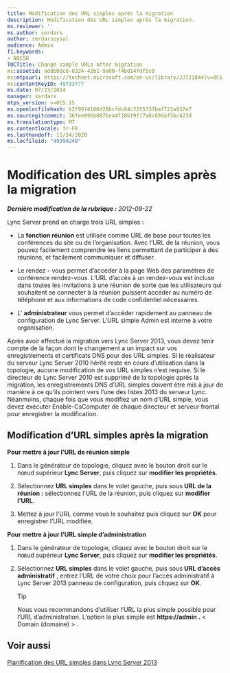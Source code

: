 ```yaml
---
title: Modification des URL simples après la migration
description: Modification des URL simples après la migration.
ms.reviewer: ''
ms.author: serdars
author: serdarsoysal
audience: Admin
f1.keywords:
- NOCSH
TOCTitle: Change simple URLs after migration
ms:assetid: addb0dc8-8324-42b1-9a00-f4bd14fdf5c0
ms:mtpsurl: https://technet.microsoft.com/en-us/library/JJ721844(v=OCS.15)
ms:contentKeyID: 49733777
ms.date: 07/23/2014
manager: serdars
mtps_version: v=OCS.15
ms.openlocfilehash: b2f9974106d28bcfdc64c2255337baf721a937e7
ms.sourcegitcommit: 36fee89bb887bea4f18b19f17a8c69daf5bc423d
ms.translationtype: MT
ms.contentlocale: fr-FR
ms.lasthandoff: 11/24/2020
ms.locfileid: "49394248"
---
```

# <a name="change-simple-urls-after-migration"></a>Modification des URL simples après la migration

<div data-xmlns="http://www.w3.org/1999/xhtml">

<div class="topic" data-xmlns="http://www.w3.org/1999/xhtml" data-msxsl="urn:schemas-microsoft-com:xslt" data-cs="https://msdn.microsoft.com/">

<div data-asp="https://msdn2.microsoft.com/asp">



</div>

<div id="mainSection">

<div id="mainBody">

<span> </span>

_**Dernière modification de la rubrique :** 2012-09-22_

Lync Server prend en charge trois URL simples :

  - La **fonction réunion** est utilisée comme URL de base pour toutes les conférences du site ou de l’organisation. Avec l’URL de la réunion, vous pouvez facilement comprendre les liens permettant de participer à des réunions, et facilement communiquer et diffuser.

  - Le rendez **-** vous permet d’accéder à la page Web des paramètres de conférence rendez-vous. L’URL d’accès à un rendez-vous est incluse dans toutes les invitations à une réunion de sorte que les utilisateurs qui souhaitent se connecter à la réunion puissent accéder au numéro de téléphone et aux informations de code confidentiel nécessaires.

  - L' **administrateur** vous permet d’accéder rapidement au panneau de configuration de Lync Server. L’URL simple Admin est interne à votre organisation.

Après avoir effectué la migration vers Lync Server 2013, vous devez tenir compte de la façon dont le changement a un impact sur vos enregistrements et certificats DNS pour des URL simples. Si le réalisateur du serveur Lync Server 2010 hérité reste en cours d’utilisation dans la topologie, aucune modification de vos URL simples n’est requise. Si le directeur de Lync Server 2010 est supprimé de la topologie après la migration, les enregistrements DNS d’URL simples doivent être mis à jour de manière à ce qu’ils pointent vers l’une des listes 2013 du serveur Lync. Néanmoins, chaque fois que vous modifiez un nom d’URL simple, vous devez exécuter Enable-CsComputer de chaque directeur et serveur frontal pour enregistrer la modification.

<div>

## <a name="changing-simple-urls-after-migration"></a>Modification d’URL simples après la migration

**Pour mettre à jour l’URL de réunion simple**

1.  Dans le générateur de topologie, cliquez avec le bouton droit sur le nœud supérieur **Lync Server**, puis cliquez sur **modifier les propriétés**.

2.  Sélectionnez **URL simples** dans le volet gauche, puis sous **URL de la réunion :** sélectionnez l’URL de la réunion, puis cliquez sur **modifier l’URL**.

3.  Mettez à jour l’URL comme vous le souhaitez puis cliquez sur **OK** pour enregistrer l’URL modifiée.

**Pour mettre à jour l’URL simple d’administration**

1.  Dans le générateur de topologie, cliquez avec le bouton droit sur le nœud supérieur **Lync Server**, puis cliquez sur **modifier les propriétés**.

2.  Sélectionnez **URL simples** dans le volet gauche, puis sous **URL d’accès administratif** , entrez l’URL de votre choix pour l’accès administratif à Lync Server 2013 panneau de configuration, puis cliquez sur **OK**.
    
    <div>
    

    > [!TIP]  
    > Nous vous recommandons d’utiliser l’URL la plus simple possible pour l’URL d’administration. L’option la plus simple est <STRONG> https://admin .</STRONG> &lt; Domain (domaine) &gt; .

    
    </div>

</div>

<div>

## <a name="see-also"></a>Voir aussi


[Planification des URL simples dans Lync Server 2013](lync-server-2013-planning-for-simple-urls.md)  
  

</div>

</div>

<span> </span>

</div>

</div>

</div>

